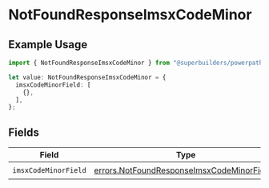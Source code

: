 # NotFoundResponseImsxCodeMinor

## Example Usage

```typescript
import { NotFoundResponseImsxCodeMinor } from "@superbuilders/powerpath/models/errors";

let value: NotFoundResponseImsxCodeMinor = {
  imsxCodeMinorField: [
    {},
  ],
};
```

## Fields

| Field                                                                                                    | Type                                                                                                     | Required                                                                                                 | Description                                                                                              |
| -------------------------------------------------------------------------------------------------------- | -------------------------------------------------------------------------------------------------------- | -------------------------------------------------------------------------------------------------------- | -------------------------------------------------------------------------------------------------------- |
| `imsxCodeMinorField`                                                                                     | [errors.NotFoundResponseImsxCodeMinorField](../../models/errors/notfoundresponseimsxcodeminorfield.md)[] | :heavy_check_mark:                                                                                       | N/A                                                                                                      |